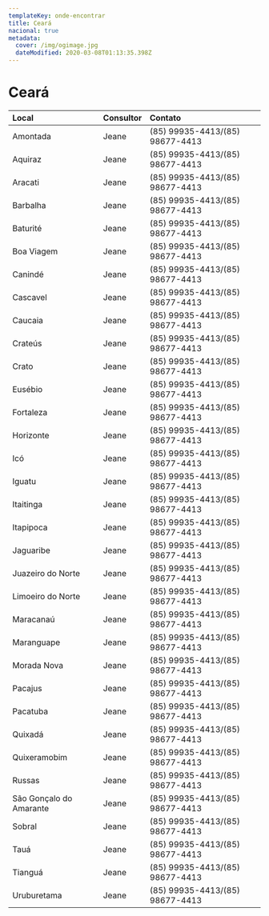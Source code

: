 ```yaml
---
templateKey: onde-encontrar
title: Ceará
nacional: true
metadata:
  cover: /img/ogimage.jpg
  dateModified: 2020-03-08T01:13:35.398Z
---
```

# Ceará

| Local                   | Consultor | Contato                         |
| :---------------------- | :-------- | :------------------------------ |
| Amontada                | Jeane     | (85) 99935-4413/(85) 98677-4413 |
| Aquiraz                 | Jeane     | (85) 99935-4413/(85) 98677-4413 |
| Aracati                 | Jeane     | (85) 99935-4413/(85) 98677-4413 |
| Barbalha                | Jeane     | (85) 99935-4413/(85) 98677-4413 |
| Baturité                | Jeane     | (85) 99935-4413/(85) 98677-4413 |
| Boa Viagem              | Jeane     | (85) 99935-4413/(85) 98677-4413 |
| Canindé                 | Jeane     | (85) 99935-4413/(85) 98677-4413 |
| Cascavel                | Jeane     | (85) 99935-4413/(85) 98677-4413 |
| Caucaia                 | Jeane     | (85) 99935-4413/(85) 98677-4413 |
| Crateús                 | Jeane     | (85) 99935-4413/(85) 98677-4413 |
| Crato                   | Jeane     | (85) 99935-4413/(85) 98677-4413 |
| Eusébio                 | Jeane     | (85) 99935-4413/(85) 98677-4413 |
| Fortaleza               | Jeane     | (85) 99935-4413/(85) 98677-4413 |
| Horizonte               | Jeane     | (85) 99935-4413/(85) 98677-4413 |
| Icó                     | Jeane     | (85) 99935-4413/(85) 98677-4413 |
| Iguatu                  | Jeane     | (85) 99935-4413/(85) 98677-4413 |
| Itaitinga               | Jeane     | (85) 99935-4413/(85) 98677-4413 |
| Itapipoca               | Jeane     | (85) 99935-4413/(85) 98677-4413 |
| Jaguaribe               | Jeane     | (85) 99935-4413/(85) 98677-4413 |
| Juazeiro do Norte       | Jeane     | (85) 99935-4413/(85) 98677-4413 |
| Limoeiro do Norte       | Jeane     | (85) 99935-4413/(85) 98677-4413 |
| Maracanaú               | Jeane     | (85) 99935-4413/(85) 98677-4413 |
| Maranguape              | Jeane     | (85) 99935-4413/(85) 98677-4413 |
| Morada Nova             | Jeane     | (85) 99935-4413/(85) 98677-4413 |
| Pacajus                 | Jeane     | (85) 99935-4413/(85) 98677-4413 |
| Pacatuba                | Jeane     | (85) 99935-4413/(85) 98677-4413 |
| Quixadá                 | Jeane     | (85) 99935-4413/(85) 98677-4413 |
| Quixeramobim            | Jeane     | (85) 99935-4413/(85) 98677-4413 |
| Russas                  | Jeane     | (85) 99935-4413/(85) 98677-4413 |
| São Gonçalo do Amarante | Jeane     | (85) 99935-4413/(85) 98677-4413 |
| Sobral                  | Jeane     | (85) 99935-4413/(85) 98677-4413 |
| Tauá                    | Jeane     | (85) 99935-4413/(85) 98677-4413 |
| Tianguá                 | Jeane     | (85) 99935-4413/(85) 98677-4413 |
| Uruburetama             | Jeane     | (85) 99935-4413/(85) 98677-4413 |
